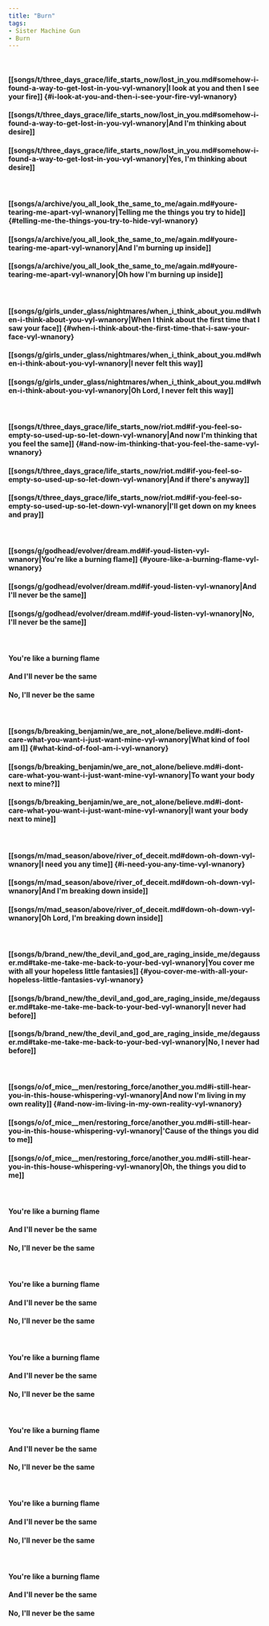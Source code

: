 ```yaml
---
title: "Burn"
tags:
- Sister Machine Gun
- Burn
---
```

&nbsp;
#### [[songs/t/three_days_grace/life_starts_now/lost_in_you.md#somehow-i-found-a-way-to-get-lost-in-you-vyl-wnanory|I look at you and then I see your fire]] {#i-look-at-you-and-then-i-see-your-fire-vyl-wnanory}
#### [[songs/t/three_days_grace/life_starts_now/lost_in_you.md#somehow-i-found-a-way-to-get-lost-in-you-vyl-wnanory|And I'm thinking about desire]]
#### [[songs/t/three_days_grace/life_starts_now/lost_in_you.md#somehow-i-found-a-way-to-get-lost-in-you-vyl-wnanory|Yes, I'm thinking about desire]]
&nbsp;
#### [[songs/a/archive/you_all_look_the_same_to_me/again.md#youre-tearing-me-apart-vyl-wnanory|Telling me the things you try to hide]] {#telling-me-the-things-you-try-to-hide-vyl-wnanory}
#### [[songs/a/archive/you_all_look_the_same_to_me/again.md#youre-tearing-me-apart-vyl-wnanory|And I'm burning up inside]]
#### [[songs/a/archive/you_all_look_the_same_to_me/again.md#youre-tearing-me-apart-vyl-wnanory|Oh how I'm burning up inside]]
&nbsp;
#### [[songs/g/girls_under_glass/nightmares/when_i_think_about_you.md#when-i-think-about-you-vyl-wnanory|When I think about the first time that I saw your face]] {#when-i-think-about-the-first-time-that-i-saw-your-face-vyl-wnanory}
#### [[songs/g/girls_under_glass/nightmares/when_i_think_about_you.md#when-i-think-about-you-vyl-wnanory|I never felt this way]]
#### [[songs/g/girls_under_glass/nightmares/when_i_think_about_you.md#when-i-think-about-you-vyl-wnanory|Oh Lord, I never felt this way]]
&nbsp;
#### [[songs/t/three_days_grace/life_starts_now/riot.md#if-you-feel-so-empty-so-used-up-so-let-down-vyl-wnanory|And now I'm thinking that you feel the same]] {#and-now-im-thinking-that-you-feel-the-same-vyl-wnanory}
#### [[songs/t/three_days_grace/life_starts_now/riot.md#if-you-feel-so-empty-so-used-up-so-let-down-vyl-wnanory|And if there's anyway]]
#### [[songs/t/three_days_grace/life_starts_now/riot.md#if-you-feel-so-empty-so-used-up-so-let-down-vyl-wnanory|I'll get down on my knees and pray]]
&nbsp;
#### [[songs/g/godhead/evolver/dream.md#if-youd-listen-vyl-wnanory|You're like a burning flame]] {#youre-like-a-burning-flame-vyl-wnanory}
#### [[songs/g/godhead/evolver/dream.md#if-youd-listen-vyl-wnanory|And I'll never be the same]]
#### [[songs/g/godhead/evolver/dream.md#if-youd-listen-vyl-wnanory|No, I'll never be the same]]
&nbsp;
#### You're like a burning flame
#### And I'll never be the same
#### No, I'll never be the same
&nbsp;
#### [[songs/b/breaking_benjamin/we_are_not_alone/believe.md#i-dont-care-what-you-want-i-just-want-mine-vyl-wnanory|What kind of fool am I]] {#what-kind-of-fool-am-i-vyl-wnanory}
#### [[songs/b/breaking_benjamin/we_are_not_alone/believe.md#i-dont-care-what-you-want-i-just-want-mine-vyl-wnanory|To want your body next to mine?]]
#### [[songs/b/breaking_benjamin/we_are_not_alone/believe.md#i-dont-care-what-you-want-i-just-want-mine-vyl-wnanory|I want your body next to mine]]
&nbsp;
#### [[songs/m/mad_season/above/river_of_deceit.md#down-oh-down-vyl-wnanory|I need you any time]] {#i-need-you-any-time-vyl-wnanory}
#### [[songs/m/mad_season/above/river_of_deceit.md#down-oh-down-vyl-wnanory|And I'm breaking down inside]]
#### [[songs/m/mad_season/above/river_of_deceit.md#down-oh-down-vyl-wnanory|Oh Lord, I'm breaking down inside]]
&nbsp;
#### [[songs/b/brand_new/the_devil_and_god_are_raging_inside_me/degausser.md#take-me-take-me-back-to-your-bed-vyl-wnanory|You cover me with all your hopeless little fantasies]] {#you-cover-me-with-all-your-hopeless-little-fantasies-vyl-wnanory}
#### [[songs/b/brand_new/the_devil_and_god_are_raging_inside_me/degausser.md#take-me-take-me-back-to-your-bed-vyl-wnanory|I never had before]]
#### [[songs/b/brand_new/the_devil_and_god_are_raging_inside_me/degausser.md#take-me-take-me-back-to-your-bed-vyl-wnanory|No, I never had before]]
&nbsp;
#### [[songs/o/of_mice__men/restoring_force/another_you.md#i-still-hear-you-in-this-house-whispering-vyl-wnanory|And now I'm living in my own reality]] {#and-now-im-living-in-my-own-reality-vyl-wnanory}
#### [[songs/o/of_mice__men/restoring_force/another_you.md#i-still-hear-you-in-this-house-whispering-vyl-wnanory|'Cause of the things you did to me]]
#### [[songs/o/of_mice__men/restoring_force/another_you.md#i-still-hear-you-in-this-house-whispering-vyl-wnanory|Oh, the things you did to me]]
&nbsp;
#### You're like a burning flame
#### And I'll never be the same
#### No, I'll never be the same
&nbsp;
#### You're like a burning flame
#### And I'll never be the same
#### No, I'll never be the same
&nbsp;
#### You're like a burning flame
#### And I'll never be the same
#### No, I'll never be the same
&nbsp;
#### You're like a burning flame
#### And I'll never be the same
#### No, I'll never be the same
&nbsp;
#### You're like a burning flame
#### And I'll never be the same
#### No, I'll never be the same
&nbsp;
#### You're like a burning flame
#### And I'll never be the same
#### No, I'll never be the same
